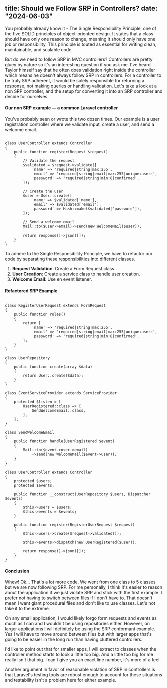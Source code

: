 title: Should we Follow SRP in Controllers?
date: "2024-06-03"
---
You probably already know it - The Single Responsibility Principle, one of the five SOLID principles of object-oriented design. It states that a class should have only one reason to change, meaning it should only have one job or responsibility. This principle is touted as essential for writing clean, maintainable, and scalable code.

But do we need to follow SRP in MVC controllers? Controllers are pretty gluey by nature so it's an interesting question if you ask me. I've heard Taylor himself say that he often does validation right inside the controller which means he doesn't always follow SRP in controllers. For a controller to be truly SRP adherent, it would be solely responsible for returning a response, not making queries or handling validation. Let's take a look at a non SRP controller, and the setup for converting it into an SRP controller and decide for ourselves.

#### Our non SRP example &mdash; a common Laravel controller

You've probably seen or wrote this two dozen times. Our example is a user registration controller where we validate input, create a user, and send a welcome email.

<pre><code class="language-php">
class UserController extends Controller
{
    public function register(Request $request)
    {
        // Validate the request
        $validated = $request->validate([
            'name' => 'required|string|max:255',
            'email' => 'required|string|email|max:255|unique:users',
            'password' => 'required|string|min:8|confirmed',
        ]);

        // Create the user
        $user = User::create([
            'name' => $validated['name'],
            'email' => $validated['email'],
            'password' => Hash::make($validated['password']),
        ]);

        // Send a welcome email
        Mail::to($user->email)->send(new WelcomeMail($user));

        return response()->json([]);
    }
}
</code></pre>

To adhere to the Single Responsibility Principle, we have to refactor our code by separating these responsibilities into different classes.

1. **Request Validation**: Create a Form Request class.
2. **User Creation**: Create a service class to handle user creation.
3. **Welcome Email**: Use en event listener.

#### Refactored SRP Example

<pre><code class="language-php">
class RegisterUserRequest extends FormRequest
{
    public function rules()
    {
        return [
            'name' => 'required|string|max:255',
            'email' => 'required|string|email|max:255|unique:users',
            'password' => 'required|string|min:8|confirmed',
        ];
    }
}

class UserRepository
{
    public function create(array $data)
    {
        return User::create($data);
    }
}

class EventServiceProvider extends ServiceProvider
{
    protected $listen = [
        UserRegistered::class => [
            SendWelcomeEmail::class,
        ],
    ];
}

class SendWelcomeEmail
{
    public function handle(UserRegistered $event)
    {
        Mail::to($event->user->email)
            ->send(new WelcomeMail($event->user));
    }
}

class UserController extends Controller
{
    protected $users;
    protected $events;

    public function __construct(UserRepository $users, Dispatcher $events)
    {
        $this->users = $users;
        $this->events = $events;
    }

    public function register(RegisterUserRequest $request)
    {
        $this->users->create($request->validated());

        $this->events->dispatch(new UserRegistered($user));

        return response()->json([]);
    }
}
</code></pre>

#### Conclusion

Whew! Ok... That's a lot more code. We went from one class to 5 classes but we are now following SRP. For me personally, I think it's easier to reason about the application if we just violate SRP and stick with the first example. I prefer not having to switch between files if I don't have to. That doesn't mean I want giant procedural files and don't like to use classes. Let's not take it to the extreme.

On any small application, I would likely forgo form requests and events as much as I can and I wouldn't be using repositories either. However, on larger applications I will definitely be using the SRP conformant example. Yes I will have to move around between files but with larger apps that's going to be easier in the long run than having cluttered controllers.

I'd like to point out that for smaller apps, I will extract to classes when the controller method starts to look a little too big. And a little too big for me really isn't that big. I can't give you an exact line number, it's more of a feel.

Another argument in favor of reasonable violation of SRP in controllers is that Laravel's testing tools are robust enough to account for these situations and testability isn't a problem here for either example.
